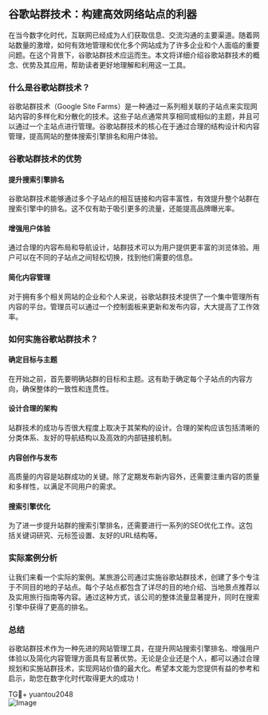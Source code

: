 ## 谷歌站群技术：构建高效网络站点的利器

在当今数字化时代，互联网已经成为人们获取信息、交流沟通的主要渠道。随着网站数量的激增，如何有效地管理和优化多个网站成为了许多企业和个人面临的重要问题。在这个背景下，谷歌站群技术应运而生。本文将详细介绍谷歌站群技术的概念、优势及其应用，帮助读者更好地理解和利用这一工具。

### 什么是谷歌站群技术？

谷歌站群技术（Google Site Farms）是一种通过一系列相关联的子站点来实现网站内容的多样化和分散化的技术。这些子站点通常共享相同或相似的主题，并且可以通过一个主站点进行管理。谷歌站群技术的核心在于通过合理的结构设计和内容管理，提高网站的整体搜索引擎排名和用户体验。

### 谷歌站群技术的优势

#### 提升搜索引擎排名

谷歌站群技术能够通过多个子站点的相互链接和内容丰富性，有效提升整个站群在搜索引擎中的排名。这不仅有助于吸引更多的流量，还能提高品牌曝光率。

#### 增强用户体验

通过合理的内容布局和导航设计，站群技术可以为用户提供更丰富的浏览体验。用户可以在不同的子站点之间轻松切换，找到他们需要的信息。

#### 简化内容管理

对于拥有多个相关网站的企业和个人来说，谷歌站群技术提供了一个集中管理所有内容的平台。管理员可以通过一个控制面板来更新和发布内容，大大提高了工作效率。

### 如何实施谷歌站群技术？

#### 确定目标与主题

在开始之前，首先要明确站群的目标和主题。这有助于确定每个子站点的内容方向，确保整体的一致性和连贯性。

#### 设计合理的架构

站群技术的成功与否很大程度上取决于其架构的设计。合理的架构应该包括清晰的分类体系、友好的导航结构以及高效的内部链接机制。

#### 内容创作与发布

高质量的内容是站群成功的关键。除了定期发布新内容外，还需要注重内容的质量和多样性，以满足不同用户的需求。

#### 搜索引擎优化

为了进一步提升站群的搜索引擎排名，还需要进行一系列的SEO优化工作。这包括关键词研究、元标签设置、友好的URL结构等。

### 实际案例分析

让我们来看一个实际的案例。某旅游公司通过实施谷歌站群技术，创建了多个专注于不同目的地的子站点。每个子站点都包含了详尽的目的地介绍、当地景点推荐以及实用旅行指南等内容。通过这种方式，该公司的整体流量显著提升，同时在搜索引擎中获得了更高的排名。

### 总结

谷歌站群技术作为一种先进的网站管理工具，在提升网站搜索引擎排名、增强用户体验以及简化内容管理方面具有显著优势。无论是企业还是个人，都可以通过合理规划和实施站群技术，实现网站价值的最大化。希望本文能为您提供有益的参考和启示，助您在数字化时代取得更大的成功！

TG💪+ yuantou2048  
![Image](https://github.com/user-attachments/assets/42a5a4a5-fea9-4a1d-8aa0-73e57e430cca)